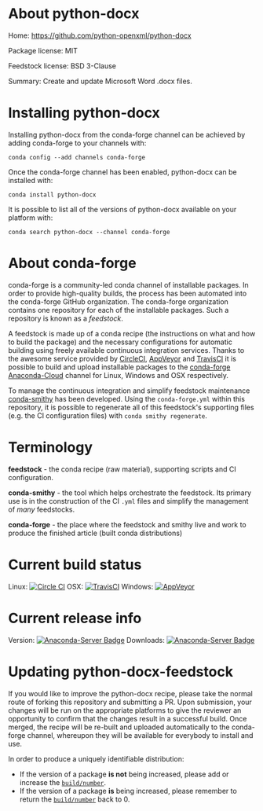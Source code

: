 About python-docx
=================

Home: https://github.com/python-openxml/python-docx

Package license: MIT

Feedstock license: BSD 3-Clause

Summary: Create and update Microsoft Word .docx files.



Installing python-docx
======================

Installing python-docx from the conda-forge channel can be achieved by adding conda-forge to your channels with:

```
conda config --add channels conda-forge
```

Once the conda-forge channel has been enabled, python-docx can be installed with:

```
conda install python-docx
```

It is possible to list all of the versions of python-docx available on your platform with:

```
conda search python-docx --channel conda-forge
```


About conda-forge
=================

conda-forge is a community-led conda channel of installable packages.
In order to provide high-quality builds, the process has been automated into the
conda-forge GitHub organization. The conda-forge organization contains one repository
for each of the installable packages. Such a repository is known as a *feedstock*.

A feedstock is made up of a conda recipe (the instructions on what and how to build
the package) and the necessary configurations for automatic building using freely
available continuous integration services. Thanks to the awesome service provided by
[CircleCI](https://circleci.com/), [AppVeyor](http://www.appveyor.com/)
and [TravisCI](https://travis-ci.org/) it is possible to build and upload installable
packages to the [conda-forge](https://anaconda.org/conda-forge)
[Anaconda-Cloud](http://docs.anaconda.org/) channel for Linux, Windows and OSX respectively.

To manage the continuous integration and simplify feedstock maintenance
[conda-smithy](http://github.com/conda-forge/conda-smithy) has been developed.
Using the ``conda-forge.yml`` within this repository, it is possible to regenerate all of
this feedstock's supporting files (e.g. the CI configuration files) with ``conda smithy regenerate``.


Terminology
===========

**feedstock** - the conda recipe (raw material), supporting scripts and CI configuration.

**conda-smithy** - the tool which helps orchestrate the feedstock.
                   Its primary use is in the construction of the CI ``.yml`` files
                   and simplify the management of *many* feedstocks.

**conda-forge** - the place where the feedstock and smithy live and work to
                  produce the finished article (built conda distributions)

Current build status
====================

Linux: [![Circle CI](https://circleci.com/gh/conda-forge/python-docx-feedstock.svg?style=svg)](https://circleci.com/gh/conda-forge/python-docx-feedstock)
OSX: [![TravisCI](https://travis-ci.org/conda-forge/python-docx-feedstock.svg?branch=master)](https://travis-ci.org/conda-forge/python-docx-feedstock)
Windows: [![AppVeyor](https://ci.appveyor.com/api/projects/status/github/conda-forge/python-docx-feedstock?svg=True)](https://ci.appveyor.com/project/conda-forge/python-docx-feedstock/branch/master)

Current release info
====================
Version: [![Anaconda-Server Badge](https://anaconda.org/conda-forge/python-docx/badges/version.svg)](https://anaconda.org/conda-forge/python-docx)
Downloads: [![Anaconda-Server Badge](https://anaconda.org/conda-forge/python-docx/badges/downloads.svg)](https://anaconda.org/conda-forge/python-docx)


Updating python-docx-feedstock
==============================

If you would like to improve the python-docx recipe, please take the normal
route of forking this repository and submitting a PR. Upon submission, your changes will
be run on the appropriate platforms to give the reviewer an opportunity to confirm that the
changes result in a successful build. Once merged, the recipe will be re-built and uploaded
automatically to the conda-forge channel, whereupon they will be available for everybody to
install and use.

In order to produce a uniquely identifiable distribution:
 * If the version of a package **is not** being increased, please add or increase
   the [``build/number``](http://conda.pydata.org/docs/building/meta-yaml.html#build-number-and-string).
 * If the version of a package **is** being increased, please remember to return
   the [``build/number``](http://conda.pydata.org/docs/building/meta-yaml.html#build-number-and-string)
   back to 0.
